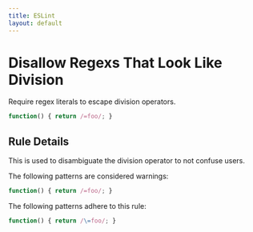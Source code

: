 ```yaml
---
title: ESLint
layout: default
---
```

# Disallow Regexs That Look Like Division

Require regex literals to escape division operators.

```js
function() { return /=foo/; }
```

## Rule Details

This is used to disambiguate the division operator to not confuse users.

The following patterns are considered warnings:

```js
function() { return /=foo/; }
```

The following patterns adhere to this rule:

```js
function() { return /\=foo/; }
```
